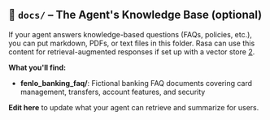## 📂 `docs/` – The Agent's Knowledge Base (optional)

If your agent answers knowledge-based questions (FAQs, policies, etc.), you can put markdown, PDFs, or text files in this folder. Rasa can use this content for retrieval-augmented responses if set up with a vector store [2](https://rasa.com/docs/pro/build/retrieval-actions).

**What you'll find:**
- **fenlo_banking_faq/**: Fictional banking FAQ documents covering card management, transfers, account features, and security

**Edit here** to update what your agent can retrieve and summarize for users.
